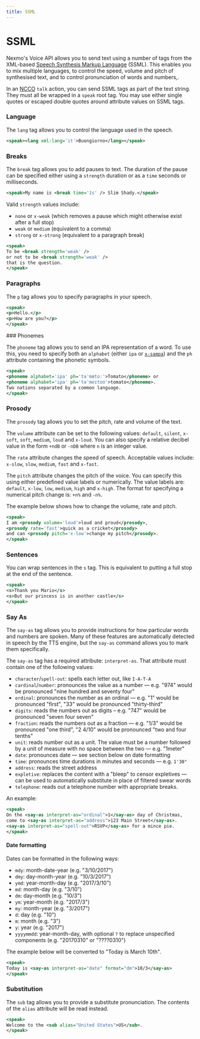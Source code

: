 ```yaml
---
title: SSML
---
```


# SSML

Nexmo's Voice API allows you to send text using a number of tags from the XML-based [Speech Synthesis Markup Language](https://www.w3.org/TR/speech-synthesis11/) (SSML). This enables you to mix multiple languages, to control the speed, volume and pitch of synthesised text, and to control pronunciation of words and numbers,.

In an [NCCO](/api/voice/ncco) `talk` action, you can send SSML tags as part of the text string. They must all be wrapped in a `speak` root tag. You may use either single quotes or escaped double quotes around attribute values on SSML tags.

### Language

The `lang` tag allows you to control the language used in the speech.

```xml
<speak><lang xml:lang='it'>Buongiorno</lang></speak>
```

### Breaks

The `break` tag allows you to add pauses to text. The duration of the pause can be specified either using a `strength` duration or as a `time` seconds or milliseconds.

```xml
<speak>My name is <break time='1s' /> Slim Shady.</speak>
```
Valid `strength` values include:
* `none` or `x-weak` (which removes a pause which might otherwise exist after a full stop)
* `weak` or `medium` (equivalent to a comma)
* `strong` or `x-strong` (equivalent to a paragraph break)

```xml
<speak>
To be <break strength='weak' />
or not to be <break strength='weak' />
that is the question.
</speak>
```

### Paragraphs

The `p` tag allows you to specify paragraphs in your speech.

```xml
<speak>
<p>Hello.</p>
<p>How are you?</p>
</speak>
```

### Phonemes

The `phoneme` tag allows you to send an IPA representation of a word. To use this, you need to specify both an `alphabet` (either `ipa` or [`x-sampa`](https://en.wikipedia.org/wiki/X-SAMPA)) and the `ph` attribute containing the phonetic symbols.

```xml
<speak>
<phoneme alphabet='ipa' ph='təˈmætoː'>Tomato</phoneme> or
<phoneme alphabet='ipa' ph='təˈmeɪtoʊ'>tomato</phoneme>.
Two nations separated by a common language.
</speak>
```

### Prosody

The `prosody` tag allows you to set the pitch, rate and volume of the text.

The `volume` attribute can be set to the following values: `default`, `silent`, `x-soft`, `soft`, `medium`, `loud` and `x-loud`. You can also specify a relative decibel value in the form `+ndB` or `-nDB` where `n` is an integer value.

The `rate` attribute changes the speed of speech. Acceptable values include: `x-slow`, `slow`, `medium`, `fast` and `x-fast`.

The `pitch` attribute changes the pitch of the voice. You can specify this using either predefined value labels or numerically. The value labels are: `default`, `x-low`, `low`, `medium`, `high` and `x-high`. The format for specifying a numerical pitch change is: `+n%` and `-n%`.

The example below shows how to change the volume, rate and pitch.

```xml
<speak>
I am <prosody volume='loud'>loud and proud</prosody>,
<prosody rate='fast'>quick as a cricket</prosody>
and can <prosody pitch='x-low'>change my pitch</prosody>.
</speak>
```

### Sentences

You can wrap sentences in the `s` tag. This is equivalent to putting a full stop at the end of the sentence.

```xml
<speak>
<s>Thank you Mario</s>
<s>But our princess is in another castle</s>
</speak>
```

### Say As

The `say-as` tag allows you to provide instructions for how particular words and numbers are spoken. Many of these features are automatically detected in speech by the TTS engine, but the `say-as` command allows you to mark them specifically.

The `say-as` tag has a required attribute: `interpret-as`. That attribute must contain one of the following values:

* `character`/`spell-out`: spells each letter out, like `I-A-T-A`
* `cardinal`/`number`: pronounces the value as a number — e.g. "974" would be pronounced "nine hundred and seventy four"
* `ordinal`: pronounces the number as an ordinal — e.g. "1" would be pronounced "first", "33" would be pronounced "thirty-third"
* `digits`: reads the numbers out as digits – e.g. "747" would be pronounced "seven four seven"
* `fraction`: reads the numbers out as a fraction — e.g. "1/3" would be pronounced "one third", "2 4/10" would be pronounced "two and four tenths"
* `unit`: reads number out as a unit. The value must be a number followed by a unit of measure with no space between the two — e.g. "1meter"
* `date`: pronounces date — see section below on date formatting
* `time`: pronounces time durations in minutes and seconds — e.g. `1'30"`
* `address`: reads the street address
* `expletive`: replaces the content with a "bleep" to censor expletives — can be used to automatically substitute in place of filtered swear words
* `telephone`: reads out a telephone number with appropriate breaks.

An example:

```xml
<speak>
On the <say-as interpret-as="ordinal">1</say-as> day of Christmas,
come to <say-as interpret-as="address">123 Main Street</say-as>.
<say-as interpret-as="spell-out">RSVP</say-as> for a mince pie.
</speak>
```

#### Date formatting

Dates can be formatted in the following ways:

* `mdy`: month-date-year (e.g. "3/10/2017")
* `dmy`: day-month-year (e.g. "10/3/2017")
* `ymd`: year-month-day (e.g. "2017/3/10")
* `md`: month-day (e.g. "3/10")
* `dm`: day-month (e.g. "10/3")
* `ym`: year-month (e.g. "2017/3")
* `my`: month-year (e.g. "3/2017")
* `d`: day (e.g. "10")
* `m`: month (e.g. "3")
* `y`: year (e.g. "2017")
* `yyyymmdd`: year-month-day, with optional `?` to replace unspecified components (e.g. "20170310" or "????0310")

The example below will be converted to "Today is March 10th".

```xml
<speak>
Today is <say-as interpret-as="date" format="dm">10/3</say-as>
</speak>
```

### Substitution

The `sub` tag allows you to provide a substitute pronunciation. The contents of the `alias` attribute will be read instead.

```xml
<speak>
Welcome to the <sub alias="United States">US</sub>.
</speak>
```
